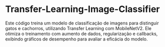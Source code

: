 # Transfer-Learning-Image-Classifier
Este código treina um modelo de classificação de imagens para distinguir gatos e cachorros, utilizando Transfer Learning com MobileNetV2. Ele otimiza o treinamento com aumento de dados, regularização e callbacks, exibindo gráficos de desempenho para avaliar a eficácia do modelo.
